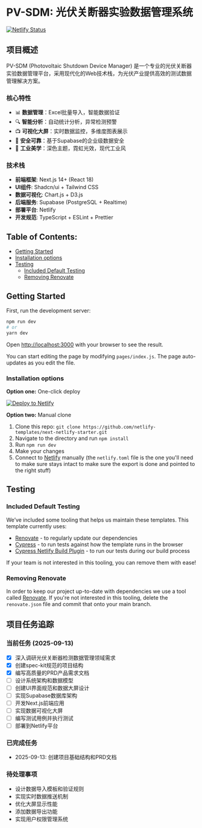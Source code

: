 # PV-SDM: 光伏关断器实验数据管理系统

[![Netlify Status](https://api.netlify.com/api/v1/badges/46648482-644c-4c80-bafb-872057e51b6b/deploy-status)](https://app.netlify.com/sites/next-dev-starter/deploys)

## 项目概述

PV-SDM (Photovoltaic Shutdown Device Manager) 是一个专业的光伏关断器实验数据管理平台，采用现代化的Web技术栈，为光伏产业提供高效的测试数据管理解决方案。

### 核心特性
- 📊 **数据管理**：Excel批量导入，智能数据验证
- 🔍 **智能分析**：自动统计分析，异常检测预警  
- 📺 **可视化大屏**：实时数据监控，多维度图表展示
- 🔐 **安全可靠**：基于Supabase的企业级数据安全
- 🎨 **工业美学**：深色主题，霓虹光效，现代工业风

### 技术栈
- **前端框架**: Next.js 14+ (React 18)
- **UI组件**: Shadcn/ui + Tailwind CSS
- **数据可视化**: Chart.js + D3.js
- **后端服务**: Supabase (PostgreSQL + Realtime)
- **部署平台**: Netlify
- **开发规范**: TypeScript + ESLint + Prettier

## Table of Contents:

- [Getting Started](#getting-started)
- [Installation options](#installation-options)
- [Testing](#testing)
  - [Included Default Testing](#included-default-testing)
  - [Removing Renovate](#removing-renovate)

## Getting Started

First, run the development server:

```bash
npm run dev
# or
yarn dev
```

Open [http://localhost:3000](http://localhost:3000) with your browser to see the result.

You can start editing the page by modifying `pages/index.js`. The page auto-updates as you edit the file.

### Installation options

**Option one:** One-click deploy

[![Deploy to Netlify](https://www.netlify.com/img/deploy/button.svg)](https://app.netlify.com/start/deploy?repository=https://github.com/netlify-templates/next-netlify-starter&utm_source=github&utm_medium=nextstarter-cs&utm_campaign=devex-cs)

**Option two:** Manual clone

1. Clone this repo: `git clone https://github.com/netlify-templates/next-netlify-starter.git`
2. Navigate to the directory and run `npm install`
3. Run `npm run dev`
4. Make your changes
5. Connect to [Netlify](https://url.netlify.com/Bk4UicocL) manually (the `netlify.toml` file is the one you'll need to make sure stays intact to make sure the export is done and pointed to the right stuff)

## Testing

### Included Default Testing

We’ve included some tooling that helps us maintain these templates. This template currently uses:

- [Renovate](https://www.mend.io/free-developer-tools/renovate/) - to regularly update our dependencies
- [Cypress](https://www.cypress.io/) - to run tests against how the template runs in the browser
- [Cypress Netlify Build Plugin](https://github.com/cypress-io/netlify-plugin-cypress) - to run our tests during our build process

If your team is not interested in this tooling, you can remove them with ease!

### Removing Renovate

In order to keep our project up-to-date with dependencies we use a tool called [Renovate](https://github.com/marketplace/renovate). If you're not interested in this tooling, delete the `renovate.json` file and commit that onto your main branch.

## 项目任务追踪

### 当前任务 (2025-09-13)
- [x] 深入调研光伏关断器检测数据管理领域需求
- [x] 创建spec-kit规范的项目结构  
- [x] 编写高质量的PRD产品需求文档
- [ ] 设计系统架构和数据模型
- [ ] 创建UI界面规范和数据大屏设计
- [ ] 实现Supabase数据库架构
- [ ] 开发Next.js前端应用
- [ ] 实现数据可视化大屏
- [ ] 编写测试用例并执行测试
- [ ] 部署到Netlify平台

### 已完成任务
- 2025-09-13: 创建项目基础结构和PRD文档

### 待处理事项
- 设计数据导入模板和验证规则
- 实现实时数据推送机制
- 优化大屏显示性能
- 添加数据导出功能
- 实现用户权限管理系统
